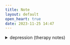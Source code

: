 ```yaml
---
title: Note
layout: default
open_heart: true
date: 2023-11-25 14:47
---
```


<details><summary>depression (therapy notes)</summary>my therapist told me it was very worrying for her that after the last session where I told her I had the worst day to date and was suggested to consider a psychiatry facility (which she supported), and then not hearing from me for two months. but, she also trusted that I would make the right decision for myself. I mean. I hope so. I also wish I knew where this trust comes from. From my perspective, I am mostly impulsive, stubborn, and… incompetent.

edit: ok that sounded way more negative than I meant for it to be. The good thing here is learning to accept the incomentency; that my limit is just here, even if I had higher expectation. things I thought I should be able to handle are simply out of my reach. I would either have to let it be or ask for help, like I did the other day for the pill refills. and just hope that I will be able to repay that kindness when I am better. it is ok to fail my self expectation and also perhaps that expectation needs to be re-evaluated. I can't be the person operating at the level that I want myself to be running at, so, like, tough shit? I just don't have what it takes.

say, fleeting happiness, it made sense to lower my need for it but is it sustainable or healthy? big shock, it's not. so now logistically how do I solve this? 

anyways, so blessed to have lovely empathetic friends. I love y'all.</details>
